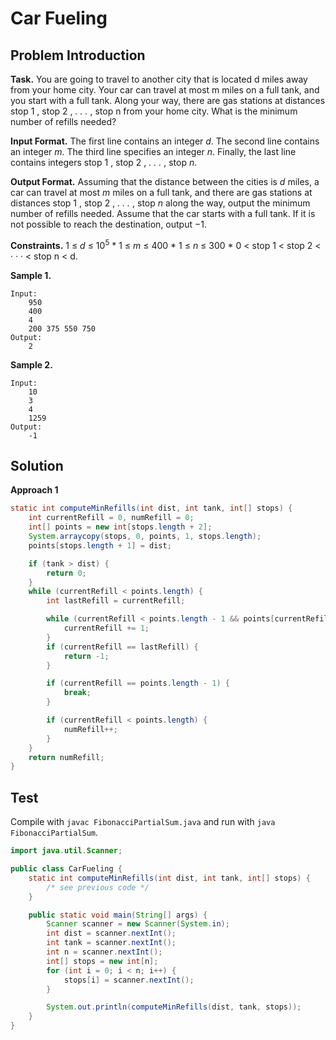 # Car Fueling

## Problem Introduction

**Task.** You are going to travel to another city that is located d miles away from your home city. Your car can travel
at most m miles on a full tank, and you start with a full tank. Along your way, there are gas stations at distances stop
1 , stop 2 , _. . ._ , stop n from your home city. What is the minimum number of refills needed?

**Input Format.** The first line contains an integer _d_. The second line contains an integer _m_. The third line
specifies an integer _n_. Finally, the last line contains integers stop 1 , stop 2 , _. . ._ , stop _n_.

**Output Format.** Assuming that the distance between the cities is _d_ miles, a car can travel at most _m_ miles on a
full tank, and there are gas stations at distances stop 1 , stop 2 , _. . ._ , stop _n_ along the way, output the
minimum number of refills needed. Assume that the car starts with a full tank. If it is not possible to reach the
destination, output −1.

**Constraints.** 1 ≤ _d_ ≤ 10<sup>5</sup> * 1 ≤ _m_ ≤ 400 * 1 ≤ _n_ ≤ 300 * 0 < stop 1 < stop 2 < · · · < stop n < d.

**Sample 1.**

```text
Input:
    950
    400
    4
    200 375 550 750
Output:
    2
```

**Sample 2.**

```text
Input:
    10
    3
    4
    1259
Output:
    -1
```

## Solution

**Approach 1**

```java
static int computeMinRefills(int dist, int tank, int[] stops) {
    int currentRefill = 0, numRefill = 0;
    int[] points = new int[stops.length + 2];
    System.arraycopy(stops, 0, points, 1, stops.length);
    points[stops.length + 1] = dist;

    if (tank > dist) {
        return 0;
    }
    while (currentRefill < points.length) {
        int lastRefill = currentRefill;

        while (currentRefill < points.length - 1 && points[currentRefill + 1] - points[lastRefill] <= tank) {
            currentRefill += 1;
        }
        if (currentRefill == lastRefill) {
            return -1;
        }

        if (currentRefill == points.length - 1) {
            break;
        }

        if (currentRefill < points.length) {
            numRefill++;
        }
    }
    return numRefill;
}

```

## Test

Compile with `javac FibonacciPartialSum.java` and run with `java FibonacciPartialSum`.

```java
import java.util.Scanner;

public class CarFueling {
    static int computeMinRefills(int dist, int tank, int[] stops) {
        /* see previous code */
    }

    public static void main(String[] args) {
        Scanner scanner = new Scanner(System.in);
        int dist = scanner.nextInt();
        int tank = scanner.nextInt();
        int n = scanner.nextInt();
        int[] stops = new int[n];
        for (int i = 0; i < n; i++) {
            stops[i] = scanner.nextInt();
        }

        System.out.println(computeMinRefills(dist, tank, stops));
    }
}

```